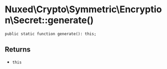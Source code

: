 # Nuxed\\Crypto\\Symmetric\\Encryption\\Secret::generate()




``` Hack
public static function generate(): this;
```




## Returns




+ ` this `